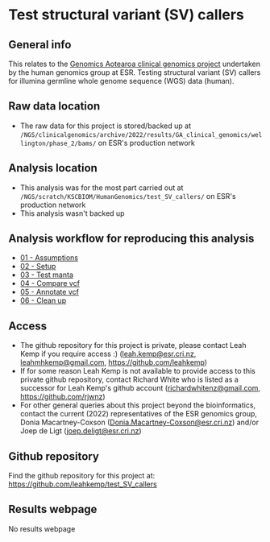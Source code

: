 # Test structural variant (SV) callers

## General info

This relates to the [Genomics Aotearoa clinical genomics project](https://www.genomics-aotearoa.org.nz/our-work/completed-projects/clinical-genomics) undertaken by the human genomics group at ESR. Testing structural variant (SV) callers for illumina germline whole genome sequence (WGS) data (human).

## Raw data location

- The raw data for this project is stored/backed up at `/NGS/clinicalgenomics/archive/2022/results/GA_clinical_genomics/wellington/phase_2/bams/` on ESR's production network

## Analysis location

- This analysis was for the most part carried out at `/NGS/scratch/KSCBIOM/HumanGenomics/test_SV_callers/` on ESR's production network
- This analysis wasn't backed up

## Analysis workflow for reproducing this analysis

- [01 - Assumptions](https://github.com/leahkemp/test_SV_callers/blob/main/docs/analysis_docs/01_assumptions.md)
- [02 - Setup](https://github.com/leahkemp/test_SV_callers/blob/main/docs/analysis_docs/02_setup.md)
- [03 - Test manta](https://github.com/leahkemp/test_SV_callers/blob/main/docs/analysis_docs/03_test_manta.md)
- [04 - Compare vcf](https://github.com/leahkemp/test_SV_callers/blob/main/docs/analysis_docs/04_compare_vcf.md)
- [05 - Annotate vcf](https://github.com/leahkemp/test_SV_callers/blob/main/docs/analysis_docs/05_annotate_vcf.md)
- [06 - Clean up](https://github.com/leahkemp/test_SV_callers/blob/main/docs/analysis_docs/06_cleanup.md)

## Access

- The github repository for this project is private, please contact Leah Kemp if you require access :) (leah.kemp@esr.cri.nz, leahmhkemp@gmail.com, https://github.com/leahkemp)
- If for some reason Leah Kemp is not available to provide access to this private github repository, contact Richard White who is listed as a successor for Leah Kemp's github account (richardwhitenz@gmail.com, https://github.com/rjwnz)
- For other general queries about this project beyond the bioinformatics, contact the current (2022) representatives of the ESR genomics group, Donia Macartney-Coxson (Donia.Macartney-Coxson@esr.cri.nz) and/or Joep de Ligt (joep.deligt@esr.cri.nz)

## Github repository

Find the github repository for this project at: https://github.com/leahkemp/test_SV_callers

## Results webpage

No results webpage
